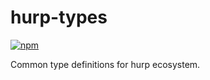 # hurp-types

[![npm](https://img.shields.io/npm/v/hurp-types.svg)](https://www.npmjs.com/package/hurp-types)

Common type definitions for hurp ecosystem.
